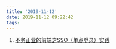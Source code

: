 ```yaml
---
title: '2019-11-12'
date: 2019-11-12 09:22:42
tags:
---
```


1. [不务正业的前端之SSO（单点登录）实践](https://juejin.im/post/5b51f39b5188251a9f24a264)